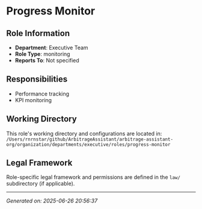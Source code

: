 # Progress Monitor

## Role Information
- **Department**: Executive Team
- **Role Type**: monitoring
- **Reports To**: Not specified

## Responsibilities
- Performance tracking
- KPI monitoring

## Working Directory
This role's working directory and configurations are located in:
`/Users/rnrnstar/github/ArbitrageAssistant/arbitrage-assistant-org/organization/departments/executive/roles/progress-monitor`

## Legal Framework
Role-specific legal framework and permissions are defined in the `law/` subdirectory (if applicable).

---
*Generated on: 2025-06-26 20:56:37*
